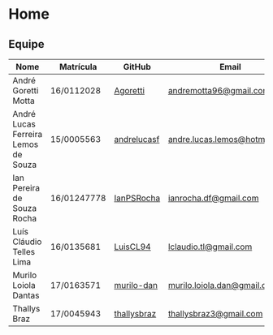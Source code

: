# Home

## Equipe

| Nome                          | Matrícula  | GitHub             | Email                                |
|-------------------------------|------------|--------------------|--------------------------------------|
| André Goretti Motta | 16/0112028 | [Agoretti](https://github.com/Agoretti) | andremotta96@gmail.com |
| André Lucas Ferreira Lemos de Souza | 15/0005563 | [andrelucasf](https://github.com/andrelucasf) | andre.lucas.lemos@hotmail.com |
| Ian Pereira de Souza Rocha | 16/01247778 | [IanPSRocha](https://github.com/IanPSRocha) | ianrocha.df@gmail.com |
| Luís Cláudio Telles Lima | 16/0135681 | [LuisCL94](https://github.com/LuisCL94) | lclaudio.tl@gmail.com |
| Murilo Loiola Dantas | 17/0163571 | [murilo-dan](https://github.com/murilo-dan) | murilo.loiola.dan@gmail.com |
| Thallys Braz | 17/0045943 | [thallysbraz](https://github.com/thallysbraz) | thallysbraz3@gmail.com |
